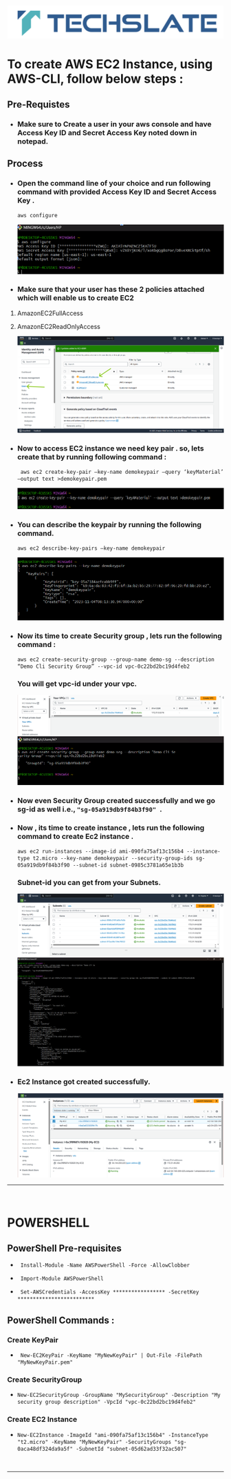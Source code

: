 ![TechSlate](../global/images/ts.png)

# To create AWS EC2 Instance, using AWS-CLI, follow below steps :

## Pre-Requistes

- ### Make sure to Create a user in your aws console and have Access Key ID and Secret Access Key noted down in notepad.

## Process

- ### Open the command line of your choice and run following command with provided **Access Key ID** and **Secret Access Key** .

      aws configure 

    ![EC2 Instance](images/aws-configure.png)

- ### Make sure that your user has these 2 policies attached which will enable us to create EC2
1. AmazonEC2FullAccess
2. AmazonEC2ReadOnlyAccess

    ![EC2 Instance](images/policies.png)

- ### Now to access EC2 instance we need key pair . so, lets create that by running following command : 

       aws ec2 create-key-pair –key-name demokeypair –query ‘keyMaterial’ –output text >demokeypair.pem 

    ![EC2 Instance](images/keypair.png)

- ### You can describe the keypair by running the following command.

      aws ec2 describe-key-pairs –key-name demokeypair

    ![EC2 Instance](images/demokeypair.png)

- ### Now its time to create Security group , lets run the following  command : 

      aws ec2 create-security-group --group-name demo-sg --description “Demo Cli Security Group” --vpc-id vpc-0c22bd2bc19d4feb2 
    ### You will get vpc-id under your vpc.

    ![EC2 Instance](images/vpc_id.png)
    ![EC2 Instance](images/sg.png)

- ### Now even Security Group created successfully and we go sg-id as well i.e., ```"sg-05a919db9f84b3f90" ```.

- ### Now , its time to create instance , lets run the following command to create Ec2 instance .

      aws ec2 run-instances --image-id ami-090fa75af13c156b4 --instance-type t2.micro --key-name demokeypair --security-group-ids sg-05a919db9f84b3f90 --subnet-id subnet-0985c3781a65e1b3b

    ### Subnet-id you can get from your Subnets.

    ![EC2 Instance](images/subnet.png)
    ![EC2 Instance](images/instance.png)


- ### Ec2 Instance got created successfully.

    ![EC2 Instance](images/success.png)


<hr>
<br>

# POWERSHELL

 ## PowerShell Pre-requisites

 -      Install-Module -Name AWSPowerShell -Force -AllowClobber

 -      Import-Module AWSPowerShell

 -      Set-AWSCredentials -AccessKey ***************** -SecretKey *************************


 ## PowerShell Commands :

 ### Create KeyPair

 -      New-EC2KeyPair -KeyName "MyNewKeyPair" | Out-File -FilePath "MyNewKeyPair.pem"

 ### Create SecurityGroup

 -     New-EC2SecurityGroup -GroupName "MySecurityGroup" -Description "My security group description" -VpcId "vpc-0c22bd2bc19d4feb2"

 ### Create EC2 Instance

 -     New-EC2Instance -ImageId "ami-090fa75af13c156b4" -InstanceType "t2.micro" -KeyName "MyNewKeyPair" -SecurityGroups "sg-0aca48df324da9a5f" -SubnetId "subnet-05d62ad33f32ac507"

 <br>

<hr>